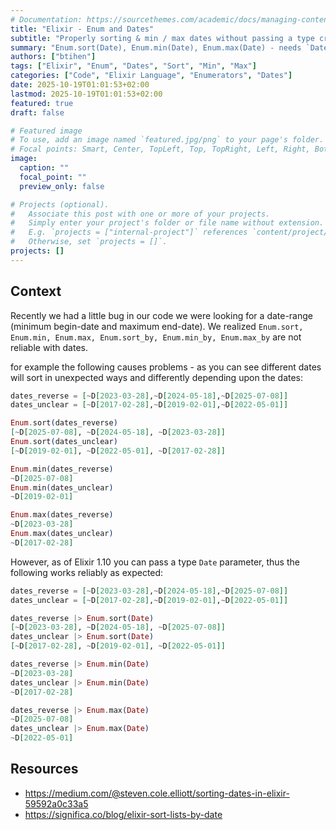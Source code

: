 ```yaml
---
# Documentation: https://sourcethemes.com/academic/docs/managing-content/
title: "Elixir - Enum and Dates"
subtitle: "Properly sorting & min / max dates without passing a type created unexpected results"
summary: "Enum.sort(Date), Enum.min(Date), Enum.max(Date) - needs `Date` to work as expected"
authors: ["btihen"]
tags: ["Elixir", "Enum", "Dates", "Sort", "Min", "Max"]
categories: ["Code", "Elixir Language", "Enumerators", "Dates"]
date: 2025-10-19T01:01:53+02:00
lastmod: 2025-10-19T01:01:53+02:00
featured: true
draft: false

# Featured image
# To use, add an image named `featured.jpg/png` to your page's folder.
# Focal points: Smart, Center, TopLeft, Top, TopRight, Left, Right, BottomLeft, Bottom, BottomRight.
image:
  caption: ""
  focal_point: ""
  preview_only: false

# Projects (optional).
#   Associate this post with one or more of your projects.
#   Simply enter your project's folder or file name without extension.
#   E.g. `projects = ["internal-project"]` references `content/project/deep-learning/index.md`.
#   Otherwise, set `projects = []`.
projects: []
---
```


## Context

Recently we had a little bug in our code we were looking for a date-range (minimum begin-date and maximum end-date).  We realized `Enum.sort, Enum.min, Enum.max, Enum.sort_by, Enum.min_by, Enum.max_by` are not reliable with dates.

for example the following causes problems - as you can see different dates will sort in unexpected ways and differently depending upon the dates:
```elixir
dates_reverse = [~D[2023-03-28],~D[2024-05-18],~D[2025-07-08]]
dates_unclear = [~D[2017-02-28],~D[2019-02-01],~D[2022-05-01]]

Enum.sort(dates_reverse)
[~D[2025-07-08], ~D[2024-05-18], ~D[2023-03-28]]
Enum.sort(dates_unclear)
[~D[2019-02-01], ~D[2022-05-01], ~D[2017-02-28]]

Enum.min(dates_reverse)
~D[2025-07-08]
Enum.min(dates_unclear)
~D[2019-02-01]

Enum.max(dates_reverse)
~D[2023-03-28]
Enum.max(dates_unclear)
~D[2017-02-28]
```

However, as of Elixir 1.10 you can pass a type `Date` parameter, thus the following works reliably as expected:
```elixir
dates_reverse = [~D[2023-03-28],~D[2024-05-18],~D[2025-07-08]]
dates_unclear = [~D[2017-02-28],~D[2019-02-01],~D[2022-05-01]]

dates_reverse |> Enum.sort(Date)
[~D[2023-03-28], ~D[2024-05-18], ~D[2025-07-08]]
dates_unclear |> Enum.sort(Date)
[~D[2017-02-28], ~D[2019-02-01], ~D[2022-05-01]]

dates_reverse |> Enum.min(Date)
~D[2023-03-28]
dates_unclear |> Enum.min(Date)
~D[2017-02-28]

dates_reverse |> Enum.max(Date)
~D[2025-07-08]
dates_unclear |> Enum.max(Date)
~D[2022-05-01]
```

## Resources

* https://medium.com/@steven.cole.elliott/sorting-dates-in-elixir-59592a0c33a5
* https://significa.co/blog/elixir-sort-lists-by-date
